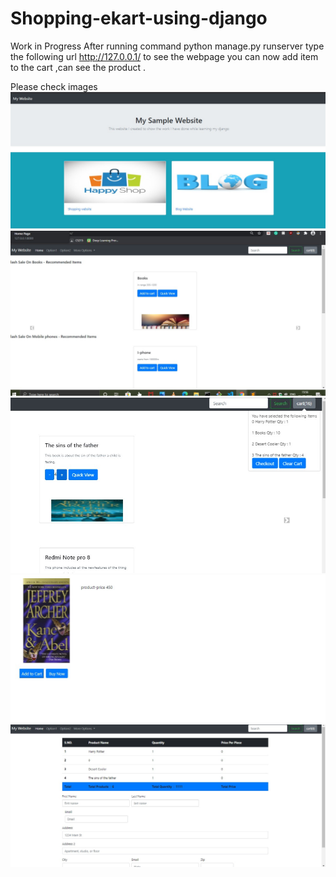 # Shopping-ekart-using-django
Work in Progress
After running command python manage.py runserver
type the following url http://127.0.0.1/ to see the webpage you can now add item to the cart ,can see the product .

Please check images
![alt text](https://github.com/shivamjai800/Shopping-ekart-using-django/blob/master/page1.jpg)
![alt text](https://github.com/shivamjai800/Shopping-ekart-using-django/blob/master/page2.jpg)
![alt text](https://github.com/shivamjai800/Shopping-ekart-using-django/blob/master/page3.jpg)
![alt text](https://github.com/shivamjai800/Shopping-ekart-using-django/blob/master/page4.jpg)
![alt text](https://github.com/shivamjai800/Shopping-ekart-using-django/blob/master/page5.jpg)
